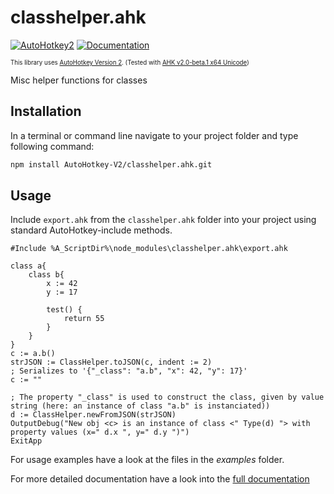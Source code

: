 # classhelper.ahk 

[![AutoHotkey2](https://img.shields.io/badge/Language-AutoHotkey2-green?style=plastic&logo=autohotkey)](https://autohotkey.com/)
[![Documentation](https://img.shields.io/badge/Full-Documentation-blue?style=plastic&logo=readthedocs)](https://autohotkey-v2.github.io/classhelper.ahk/)

<sub><sup>This library uses [AutoHotkey Version 2](https://autohotkey.com/v2/). (Tested with [AHK v2.0-beta.1 x64 Unicode](https://www.autohotkey.com/boards/viewtopic.php?f=24&t=93011))</sup></sub>

Misc helper functions for classes

## Installation

In a terminal or command line navigate to your project folder and type following command:
```bash
npm install AutoHotkey-V2/classhelper.ahk.git
```

## Usage

Include `export.ahk` from the `classhelper.ahk` folder into your project using standard AutoHotkey-include methods.

```autohotkey
#Include %A_ScriptDir%\node_modules\classhelper.ahk\export.ahk

class a{ 
	class b{ 
		x := 42
		y := 17

		test() {
			return 55
		}
	} 
}
c := a.b()
strJSON := ClassHelper.toJSON(c, indent := 2)
; Serializes to '{"_class": "a.b", "x": 42, "y": 17}'
c := ""

; The property "_class" is used to construct the class, given by value string (here: an instance of class "a.b" is instanciated))
d := ClassHelper.newFromJSON(strJSON)
OutputDebug("New obj <c> is an instance of class <" Type(d) "> with property values (x=" d.x ", y=" d.y ")")
ExitApp
```

For usage examples have a look at the files in the *examples* folder.

For more detailed documentation have a look into the [full documentation](https://autohotkey-v2.github.io/callstack.ahk/)
